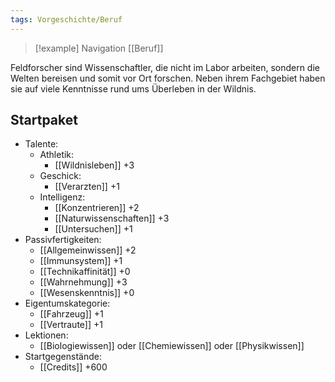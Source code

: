 ```yaml
---
tags: Vorgeschichte/Beruf
---
```

> [!example] Navigation 
>  [[Beruf]]

Feldforscher sind Wissenschaftler, die nicht im Labor arbeiten, sondern die Welten bereisen und somit vor Ort forschen. Neben ihrem Fachgebiet haben sie auf viele Kenntnisse rund ums Überleben in der Wildnis.


## Startpaket
- Talente:
	- Athletik:
		- [[Wildnisleben]] +3
	- Geschick:
		- [[Verarzten]] +1
	- Intelligenz:
		- [[Konzentrieren]] +2
		- [[Naturwissenschaften]] +3
		- [[Untersuchen]] +1
- Passivfertigkeiten:
	- [[Allgemeinwissen]] +2
	- [[Immunsystem]] +1
	- [[Technikaffinität]] +0
	- [[Wahrnehmung]] +3
	- [[Wesenskenntnis]] +0
- Eigentumskategorie:
	- [[Fahrzeug]] +1
	- [[Vertraute]] +1
- Lektionen:
	- [[Biologiewissen]] oder [[Chemiewissen]] oder [[Physikwissen]] 
- Startgegenstände: 
	- [[Credits]] +600